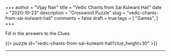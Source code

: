 +++
author = "Vijay Nair"
title = "Vedic Chants from Sai Kulwant Hall"
date = "2020-10-23"
description = "Crossword Puzzle"
slug = "vedic-chants-from-sai-kulwant-hall"
comments = false
draft = true
tags = [
    "Games",
]
+++

Fill in the answers to the Clues. 

{{< puzzle id="vedic-chants-from-sai-kulwant-hall?clue_height=30" >}}


---